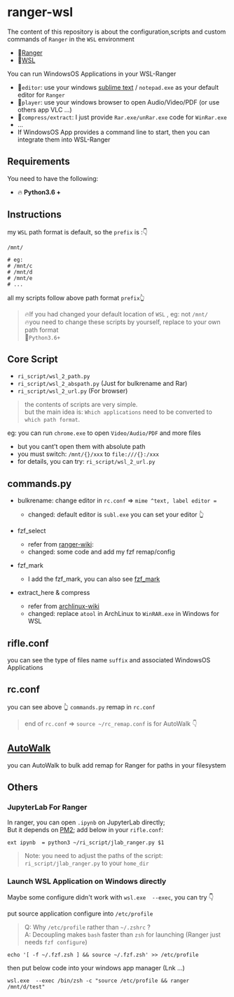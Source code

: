 # ranger-wsl
The content of this repository is about the configuration,scripts and custom commands of `Ranger` in the `WSL` environment 

- 🚀[Ranger](https://github.com/ranger/ranger)
- 🚀[WSL](https://github.com/microsoft/WSL)

You can run WindowsOS Applications in your WSL-Ranger
- 🎉`editor`: use your windows [sublime text](https://www.sublimetext.com/) / `notepad.exe` as your default editor for `Ranger`
- 🎉`player`: use your windows browser to open Audio/Video/PDF (or use others app VLC ...)
- 🎉`compress/extract`: I just provide `Rar.exe/unRar.exe` code for `WinRar.exe`
- ...
- If WindowsOS App provides a command line to start, then you can integrate them into WSL-Ranger

## Requirements
You need to have the following:
- 🔥 **Python3.6 +**

## Instructions
my `WSL` path format is default, so the `prefix` is :👇
```shell
/mnt/

# eg:
# /mnt/c
# /mnt/d
# /mnt/e
# ...

```

all my scripts follow above path format `prefix`👆  
> 🔥If you had changed your default location of `WSL` , eg: not `/mnt/`  
> 🔥you need to change these scripts by yourself, replace to your own path format  
> 🚀`Python3.6+`

## Core Script
- `ri_script/wsl_2_path.py` 
- `ri_script/wsl_2_abspath.py` (Just for bulkrename and Rar)
- `ri_script/wsl_2_url.py` (For browser)

> the contents of scripts are very simple.  
> but the main idea is: `Which applications` need to be converted to `which path format`.  

eg: you can run `chrome.exe` to open `Video/Audio/PDF` and more files  
- but you cant't open them with absolute path  
- you must switch: `/mnt/{}/xxx` to `file:///{}:/xxx`
- for details, you can try: `ri_script/wsl_2_url.py`


## commands.py 
- bulkrename: change editor in `rc.conf` =>  `mime ^text, label editor =`
  - changed: default editor is `subl.exe`  you can set your editor 👆

- fzf_select
  - refer from [ranger-wiki](https://github.com/ranger/ranger/wiki/Custom-Commands#fzf-integration): 
  - changed: some code and add my fzf remap/config

- fzf_mark
  - I add the fzf_mark, you can also see [fzf_mark](https://github.com/ranger/ranger/wiki/Custom-Commands#fzf-filter-and-mark)

- extract_here & compress
  - refer from [archlinux-wiki](https://wiki.archlinux.org/title/Ranger#Compression)
  - changed: replace `atool` in ArchLinux to `WinRAR.exe` in Windows for WSL

## rifle.conf
you can see  the type of files name `suffix` and associated WindowsOS Applications

## rc.conf
you can see above 👆 `commands.py` remap in `rc.conf`
> end of `rc.conf` =>  `source ~/rc_remap.conf` is for AutoWalk 👇

## [AutoWalk](https://github.com/linusic/autowalk)
you can AutoWalk to bulk add remap for Ranger for paths in your filesystem 


## Others
### JupyterLab For Ranger
In ranger, you can open `.ipynb` on JupyterLab directly;  
But it depends on [PM2](https://github.com/Unitech/pm2); 
add below in your `rifle.conf`: 
```shell
ext ipynb  = python3 ~/ri_script/jlab_ranger.py $1
```
> Note: you need to adjust the paths of the script: `ri_script/jlab_ranger.py` to your `home_dir`

### Launch WSL Application on Windows directly
Maybe some configure didn't work with `wsl.exe  --exec`,  you can try 👇

put source application configure into `/etc/profile`
> Q: Why `/etc/profile` rather than `~/.zshrc` ?  
> A: Decoupling makes `bash` faster than `zsh` for launching (Ranger just needs `fzf configure`)

```shell
echo '[ -f ~/.fzf.zsh ] && source ~/.fzf.zsh' >> /etc/profile
```
then put below code into your windows app manager (Lnk ...)
```shell
wsl.exe  --exec /bin/zsh -c "source /etc/profile && ranger /mnt/d/test"
```
